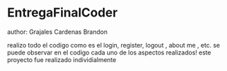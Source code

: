 # EntregaFinalCoder

author:
Grajales Cardenas Brandon 

realizo todo el codigo como es el login, register, logout , about me , etc.
se puede observar en el codigo cada uno de los aspectos realizados!
este proyecto fue realizado individialmente
